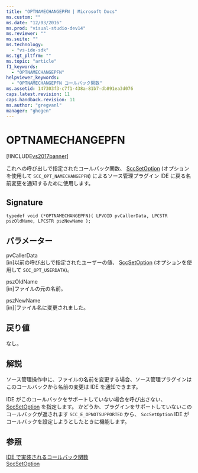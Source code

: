 ```yaml
---
title: "OPTNAMECHANGEPFN | Microsoft Docs"
ms.custom: ""
ms.date: "12/03/2016"
ms.prod: "visual-studio-dev14"
ms.reviewer: ""
ms.suite: ""
ms.technology: 
  - "vs-ide-sdk"
ms.tgt_pltfrm: ""
ms.topic: "article"
f1_keywords: 
  - "OPTNAMECHANGEPFN"
helpviewer_keywords: 
  - "OPTNAMECHANGEPFN コールバック関数"
ms.assetid: 147303f3-c7f1-438a-81b7-db891ea3d076
caps.latest.revision: 11
caps.handback.revision: 11
ms.author: "gregvanl"
manager: "ghogen"
---
```

# OPTNAMECHANGEPFN
[!INCLUDE[vs2017banner](../code-quality/includes/vs2017banner.md)]

これへの呼び出しで指定されたコールバック関数、 [SccSetOption](../extensibility/sccsetoption-function.md) \(オプションを使用して `SCC_OPT_NAMECHANGEPFN`\) によるソース管理プラグイン IDE に戻る名前変更を通知するために使用します。  
  
## Signature  
  
```cpp#  
typedef void (*OPTNAMECHANGEPFN)( LPVOID pvCallerData, LPCSTR pszOldName, LPCSTR pszNewName );  
```  
  
## パラメーター  
 pvCallerData  
 \[in\]以前の呼び出しで指定されたユーザーの値、 [SccSetOption](../extensibility/sccsetoption-function.md) \(オプションを使用して `SCC_OPT_USERDATA`\)。  
  
 pszOldName  
 \[in\]ファイルの元の名前。  
  
 pszNewName  
 \[in\]\[ファイル名に変更されました。  
  
## 戻り値  
 なし。  
  
## 解説  
 ソース管理操作中に、ファイルの名前を変更する場合、ソース管理プラグインはこのコールバックから名前の変更は IDE を通知できます。  
  
 IDE がこのコールバックをサポートしていない場合を呼び出さない、 [SccSetOption](../extensibility/sccsetoption-function.md) を指定します。 かどうか、プラグインをサポートしていないこのコールバックが返されます `SCC_E_OPNOTSUPPORTED` から、 `SccSetOption` IDE がコールバックを設定しようとしたときに機能します。  
  
## 参照  
 [IDE で実装されるコールバック関数](../extensibility/callback-functions-implemented-by-the-ide.md)   
 [SccSetOption](../extensibility/sccsetoption-function.md)